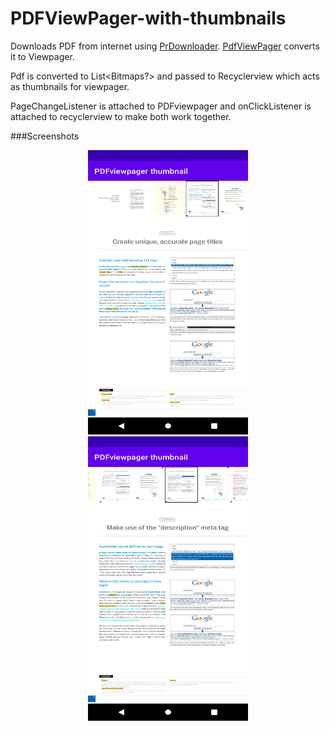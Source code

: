# PDFViewPager-with-thumbnails

Downloads PDF from internet using [PrDownloader](https://github.com/MindorksOpenSource/PRDownloader).
[PdfViewPager](https://github.com/voghDev/PdfViewPager) converts it to Viewpager.

Pdf is converted to List<Bitmaps?> and passed to Recyclerview which acts as thumbnails for viewpager.

PageChangeListener is attached to PDFviewpager and onClickListener is attached to recyclerview to make both work together.

###Screenshots

<p align="center">
<img src="https://github.com/sahalnazar/PDFViewPager-with-thumbnails/blob/main/Screenshots/Screenshot_1605527257.png" width="256" height="455">
<img src="https://github.com/sahalnazar/PDFViewPager-with-thumbnails/blob/main/Screenshots/Screenshot_1605527266.png" width="256" height="455">
</p>

